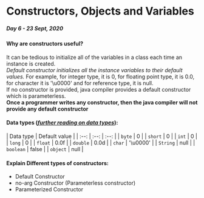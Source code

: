 # Constructors, Objects and Variables
##### Day 6 - 23 Sept, 2020

#### Why are constructors useful?

It can be tedious to initialize all of the variables in a class each time an instance is created.  
*Default constructor initializes all the instance variables to their default values.* For example, for integer type, it is 0, for floating point type, it is 0.0, for character it is '\u0000' and for reference type, it is null.  
If no constructor is provided, java compiler provides a default constructor which is parameterless.  
**Once a programmer writes any constructor, then the java compiler will not provide any default constructor**

#### Data types (*[further reading on data types](https://docs.oracle.com/javase/tutorial/java/nutsandbolts/datatypes.html)*):
| Data type | Default value |
| :--: | :--: | :--: |
| `byte` | 0 |
| `short` | 0 |
| `int` | 0 |
| `long` | 0 |
| `float` | 0.0f |
| `double` | 0.0d |
| `char` | '\u0000' |
| `String` | null |
| `boolean` | false |
| `object` | null |

#### Explain Different types of constructors:

- Default Constructor
- no-arg Constructor (Parameterless constructor)
- Parameterized Constructor